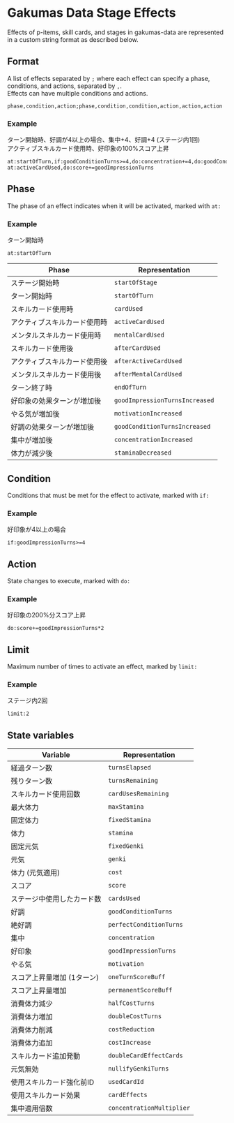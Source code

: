 # Gakumas Data Stage Effects

Effects of p-items, skill cards, and stages in gakumas-data are represented in a custom string format as described below.

## Format

A list of effects separated by `;` where each effect can specify a phase, conditions, and actions, separated by `,`.  
Effects can have multiple conditions and actions.

```
phase,condition,action;phase,condition,condition,action,action,action
```

### Example

ターン開始時、好調が4以上の場合、集中+4、好調+4 (ステージ内1回)  
アクティブスキルカード使用時、好印象の100%スコア上昇
```
at:startOfTurn,if:goodConditionTurns>=4,do:concentration+=4,do:goodConditionTurns+=4,limit:1;
at:activeCardUsed,do:score+=goodImpressionTurns
```

## Phase

The phase of an effect indicates when it will be activated, marked with `at:`

### Example
ターン開始時
```
at:startOfTurn
```

| Phase | Representation |
|------------|-------------|
| ステージ開始時 | `startOfStage` |
| ターン開始時 | `startOfTurn` |
| スキルカード使用時 | `cardUsed` |
| アクティブスキルカード使用時 | `activeCardUsed` |
| メンタルスキルカード使用時 | `mentalCardUsed` |
| スキルカード使用後 | `afterCardUsed` |
| アクティブスキルカード使用後 | `afterActiveCardUsed` |
| メンタルスキルカード使用後 | `afterMentalCardUsed` |
| ターン終了時 | `endOfTurn` |
| 好印象の効果ターンが増加後 | `goodImpressionTurnsIncreased` |
| やる気が増加後 | `motivationIncreased` |
| 好調の効果ターンが増加後 | `goodConditionTurnsIncreased` |
| 集中が増加後 | `concentrationIncreased` |
| 体力が減少後 | `staminaDecreased` |

## Condition

Conditions that must be met for the effect to activate, marked with `if:`

### Example

好印象が4以上の場合
```
if:goodImpressionTurns>=4
```

## Action

State changes to execute, marked with `do:`

### Example

好印象の200%分スコア上昇
```
do:score+=goodImpressionTurns*2
```

## Limit

Maximum number of times to activate an effect, marked by `limit:`

### Example

ステージ内2回
```
limit:2
```

## State variables

| Variable | Representation |
| --- | --- | 
| 経過ターン数 | `turnsElapsed` |
| 残りターン数 | `turnsRemaining` |
| スキルカード使用回数 | `cardUsesRemaining` |
| 最大体力 | `maxStamina` |
| 固定体力 | `fixedStamina` |
| 体力 | `stamina` |
| 固定元気 | `fixedGenki` |
| 元気 | `genki` |
| 体力 (元気適用) | `cost` |
| スコア | `score` |
| ステージ中使用したカード数 | `cardsUsed` |
| 好調 | `goodConditionTurns` |
| 絶好調 | `perfectConditionTurns` |
| 集中 | `concentration` |
| 好印象 | `goodImpressionTurns` |
| やる気 | `motivation` |
| スコア上昇量増加 (1ターン) | `oneTurnScoreBuff` |
| スコア上昇量増加  | `permanentScoreBuff` |
| 消費体力減少 | `halfCostTurns` |
| 消費体力増加 | `doubleCostTurns` |
| 消費体力削減 | `costReduction` |
| 消費体力追加 | `costIncrease` |
| スキルカード追加発動 | `doubleCardEffectCards` |
| 元気無効 | `nullifyGenkiTurns` |
| 使用スキルカード強化前ID | `usedCardId` |
| 使用スキルカード効果 | `cardEffects` |
| 集中適用倍数 | `concentrationMultiplier` |

